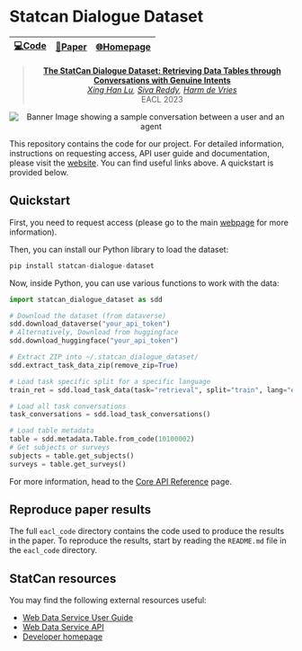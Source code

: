 # Statcan Dialogue Dataset

<div align="center">

[**💻Code**](https://github.com/mcGill-NLP/statcan-dialogue-dataset) | [**📄Paper**](https://arxiv.org/abs/2304.01412) | [**🌐Homepage**](https://mcgill-nlp.github.io/statcan-dialogue-dataset) |
| :--: | :--: | :--: |

> **[The StatCan Dialogue Dataset: Retrieving Data Tables through Conversations with Genuine Intents](https://arxiv.org/abs/2304.01412)**\
> *[Xing Han Lu](https://xinghanlu.com), [Siva Reddy](https://sivareddy.in), [Harm de Vries](https://www.harmdevries.com/)*\
> EACL 2023

![Banner Image showing a sample conversation between a user and an agent](/images/banner.svg)


</div>

This repository contains the code for our project. For detailed information, instructions on requesting access, API user guide and documentation, please visit the [website](https://mcgill-nlp.github.io/statcan-dialogue-dataset). You can find useful links above. A quickstart is provided below.

## Quickstart

First, you need to request access (please go to the main [webpage](https://mcgill-nlp.github.io/statcan-dialogue-dataset) for more information). 

Then, you can install our Python library to load the dataset:

```python
pip install statcan-dialogue-dataset
```

Now, inside Python, you can use various functions to work with the data:

```python
import statcan_dialogue_dataset as sdd

# Download the dataset (from dataverse)
sdd.download_dataverse("your_api_token")
# Alternatively, Download from huggingface
sdd.download_huggingface("your_api_token")

# Extract ZIP into ~/.statcan_dialogue_dataset/
sdd.extract_task_data_zip(remove_zip=True)

# Load task specific split for a specific language
train_ret = sdd.load_task_data(task="retrieval", split="train", lang="en")

# Load all task conversations
task_conversations = sdd.load_task_conversations()

# Load table metadata
table = sdd.metadata.Table.from_code(10100002)
# Get subjects or surveys
subjects = table.get_subjects()
surveys = table.get_surveys()
```

For more information, head to the [Core API Reference](https://mcgill-nlp.github.io/statcan-dialogue-dataset/docs/core/) page.


## Reproduce paper results

The full `eacl_code` directory contains the code used to produce the results in the paper. To reproduce the results, start by reading the `README.md` file in the `eacl_code` directory.


## StatCan resources

You may find the following external resources useful:
* [Web Data Service User Guide](https://www.statcan.gc.ca/eng/developers/wds/user-guide)
* [Web Data Service API](https://www.statcan.gc.ca/eng/developers/wds)
* [Developer homepage](https://www.statcan.gc.ca/eng/developers)
